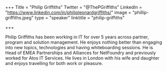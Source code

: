 +++
Title = "Philip Griffiths"
Twitter = "@ThePGriffiths"
LinkedIn = "https://www.linkedin.com/in/philipleonardgriffiths/"
image = "phillip-griffiths.jpeg"
type = "speaker"
linktitle = "philip-griffiths"

+++

Philip Griffiths has been working in IT for over 5 years across partner, program and solution management. He enjoys nothing better than engaging into new topics, technologies and having whiteboarding sessions. He is Head of EMEA Partnerships and Alliances for NetFoundry and previously worked for Atos IT Services. He lives in London with his wife and daughter and enjoys travelling for both work or pleasure.
